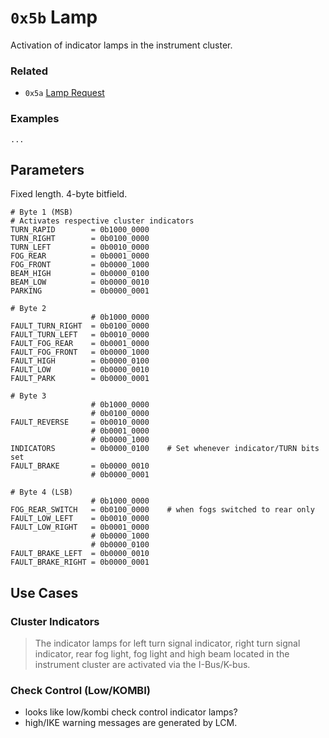 # `0x5b` Lamp

Activation of indicator lamps in the instrument cluster.

### Related

- `0x5a` [Lamp Request](5a.md)

### Examples

    ...

## Parameters

Fixed length. 4-byte bitfield.

    # Byte 1 (MSB)
    # Activates respective cluster indicators
    TURN_RAPID        = 0b1000_0000
    TURN_RIGHT        = 0b0100_0000
    TURN_LEFT         = 0b0010_0000
    FOG_REAR          = 0b0001_0000
    FOG_FRONT         = 0b0000_1000
    BEAM_HIGH         = 0b0000_0100
    BEAM_LOW          = 0b0000_0010
    PARKING           = 0b0000_0001
    
    # Byte 2
                      # 0b1000_0000
    FAULT_TURN_RIGHT  = 0b0100_0000
    FAULT_TURN_LEFT   = 0b0010_0000
    FAULT_FOG_REAR    = 0b0001_0000
    FAULT_FOG_FRONT   = 0b0000_1000
    FAULT_HIGH        = 0b0000_0100
    FAULT_LOW         = 0b0000_0010
    FAULT_PARK        = 0b0000_0001
    
    # Byte 3
                      # 0b1000_0000
                      # 0b0100_0000
    FAULT_REVERSE     = 0b0010_0000
                      # 0b0001_0000
                      # 0b0000_1000
    INDICATORS        = 0b0000_0100    # Set whenever indicator/TURN bits set
    FAULT_BRAKE       = 0b0000_0010
                      # 0b0000_0001
    
    # Byte 4 (LSB)
                      # 0b1000_0000
    FOG_REAR_SWITCH   = 0b0100_0000    # when fogs switched to rear only
    FAULT_LOW_LEFT    = 0b0010_0000
    FAULT_LOW_RIGHT   = 0b0001_0000
                      # 0b0000_1000
                      # 0b0000_0100
    FAULT_BRAKE_LEFT  = 0b0000_0010
    FAULT_BRAKE_RIGHT = 0b0000_0001

## Use Cases

### Cluster Indicators

> The indicator lamps for left turn signal indicator, right turn signal indicator, rear fog light, fog light and high beam located in the instrument cluster are activated via the I-Bus/K-bus.

### Check Control (Low/KOMBI)

- looks like low/kombi check control indicator lamps?
- high/IKE warning messages are generated by LCM.
